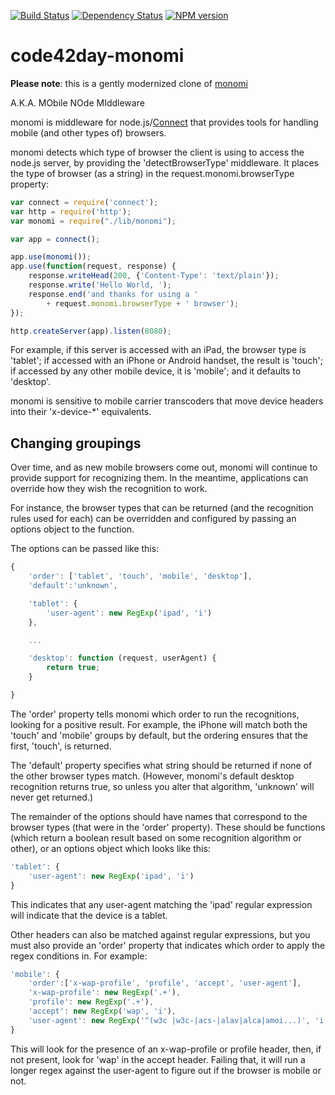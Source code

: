 [![Build Status](https://img.shields.io/travis/code42day/monomi.svg)](http://travis-ci.org/code42day/monomi)
[![Dependency Status](https://img.shields.io/gemnasium/code42day/monomi.svg)](https://gemnasium.com/code42day/monomi)
[![NPM version](https://img.shields.io/npm/v/code42day-monomi.svg)](http://badge.fury.io/js/code42day-monomi)

# code42day-monomi

**Please note**: this is a gently modernized clone of [monomi](https://github.com/jamesgpearce/monomi)

A.K.A. MObile NOde MIddleware

monomi is middleware for node.js/[Connect](http://github.com/senchalabs/connect)
that provides tools for handling mobile (and other types of) browsers.

monomi detects which type of browser the client is using to access the node.js
server, by providing the 'detectBrowserType' middleware. It places the type of
browser (as a string) in the request.monomi.browserType property:

````javascript
var connect = require('connect');
var http = require('http');
var monomi = require("./lib/monomi");

var app = connect();

app.use(monomi());
app.use(function(request, response) {
    response.writeHead(200, {'Content-Type': 'text/plain'});
    response.write('Hello World, ');
    response.end('and thanks for using a '
        + request.monomi.browserType + ' browser');
});

http.createServer(app).listen(8080);
````

For example, if this server is accessed with an iPad, the browser type is
'tablet'; if accessed with an iPhone or Android handset, the result is 'touch';
if accessed by any other mobile device, it is 'mobile'; and it defaults to
'desktop'.

monomi is sensitive to mobile carrier transcoders that move device headers
into their 'x-device-*' equivalents.

## Changing groupings

Over time, and as new mobile browsers come out, monomi will continue to provide
support for recognizing them. In the meantime, applications can override how
they wish the recognition to work.

For instance, the browser types that can be returned (and the recognition rules
used for each) can be overridden and configured by passing an options object to
the function.

The options can be passed like this:

````javascript
{
    'order': ['tablet', 'touch', 'mobile', 'desktop'],
    'default':'unknown',

    'tablet': {
        'user-agent': new RegExp('ipad', 'i')
    },

    ...

    'desktop': function (request, userAgent) {
        return true;
    }

}
````

The 'order' property tells monomi which order to run the recognitions, looking
for a positive result. For example, the iPhone will match both the 'touch' and
'mobile' groups by default, but the ordering ensures that the first, 'touch', is
returned.

The 'default' property specifies what string should be returned if none of the
other browser types match. (However, monomi's default desktop recognition
returns true, so unless you alter that algorithm, 'unknown' will never get
returned.)

The remainder of the options should have names that correspond to the browser
types (that were in the 'order' property). These should be functions (which
return a boolean result based on some recognition algorithm or other), or an
options object which looks like this:

````javascript
'tablet': {
    'user-agent': new RegExp('ipad', 'i')
}
````

This indicates that any user-agent matching the 'ipad' regular expression will
indicate that the device is a tablet.

Other headers can also be matched against regular expressions, but you must also
provide an 'order' property that indicates which order to apply the regex
conditions in. For example:

````javascript
'mobile': {
    'order':['x-wap-profile', 'profile', 'accept', 'user-agent'],
    'x-wap-profile': new RegExp('.+'),
    'profile': new RegExp('.+'),
    'accept': new RegExp('wap', 'i'),
    'user-agent': new RegExp('^(w3c |w3c-|acs-|alav|alca|amoi...)', 'i')
}
````

This will look for the presence of an x-wap-profile or profile header, then, if
not present, look for 'wap' in the accept header. Failing that, it will run a
longer regex against the user-agent to figure out if the browser is mobile or
not.
